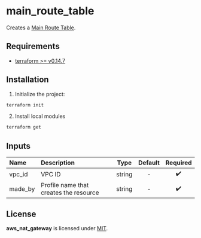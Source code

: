 # main_route_table

Creates a [Main Route Table](https://docs.aws.amazon.com/vpc/latest/userguide/VPC_Route_Tables.html#RouteTableDetails).

## Requirements

- [terraform >= v0.14.7](https://www.terraform.io/downloads.html)

## Installation

1. Initialize the project:

```sh
terraform init
```

2. Install local modules

```sh
terraform get
```

## Inputs

| Name    | Description                            |  Type  | Default |      Required      |
| :------ | :------------------------------------- | :----: | :-----: | :----------------: |
| vpc_id  | VPC ID                                 | string |    -    | :heavy_check_mark: |
| made_by | Profile name that creates the resource | string |    -    | :heavy_check_mark: |

## License

**aws_nat_gateway** is licensed under [MIT](../../LICENSE).
